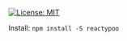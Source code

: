 [![License: MIT](https://img.shields.io/badge/License-MIT-green.svg)](https://opensource.org/licenses/MIT)

Install: `npm install -S reactypoo`